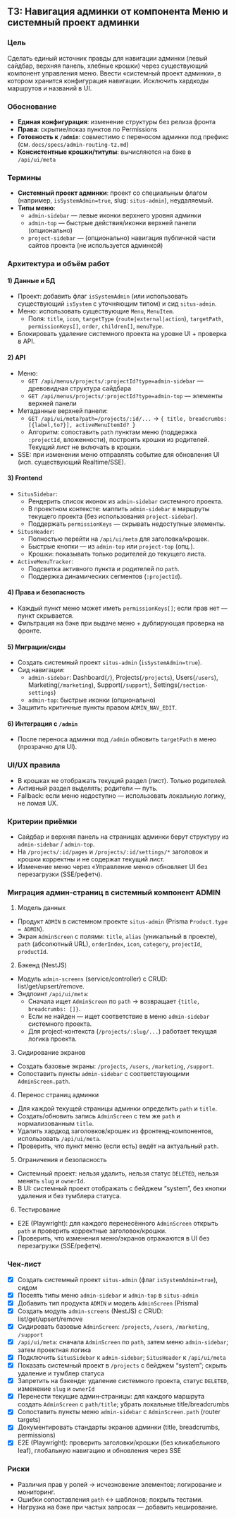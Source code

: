## ТЗ: Навигация админки от компонента Меню и системный проект админки

### Цель
Сделать единый источник правды для навигации админки (левый сайдбар, верхняя панель, хлебные крошки) через существующий компонент управления меню. Ввести «системный проект админки», в котором хранится конфигурация навигации. Исключить хардкоды маршрутов и названий в UI.

### Обоснование
- **Единая конфигурация**: изменение структуры без релиза фронта
- **Права**: скрытие/показ пунктов по Permissions
- **Готовность к `/admin`**: совместимо с переносом админки под префикс (см. `docs/specs/admin-routing-tz.md`)
- **Консистентные крошки/титулы**: вычисляются на бэке в `/api/ui/meta`

### Термины
- **Системный проект админки**: проект со специальным флагом (например, `isSystemAdmin=true`, slug: `situs-admin`), неудаляемый.
- **Типы меню**:
  - `admin-sidebar` — левые иконки верхнего уровня админки
  - `admin-top` — быстрые действия/иконки верхней панели (опционально)
  - `project-sidebar` — (опционально) навигация публичной части сайтов проекта (не используется админкой)

### Архитектура и объём работ
#### 1) Данные и БД
- Проект: добавить флаг `isSystemAdmin` (или использовать существующий `isSystem` с уточняющим типом) и сид `situs-admin`.
- Меню: использовать существующие `Menu`, `MenuItem`.
  - Поля: `title`, `icon`, `targetType` (`route|external|action`), `targetPath`, `permissionKeys[]`, `order`, `children[]`, `menuType`.
- Блокировать удаление системного проекта на уровне UI + проверка в API.

#### 2) API
- Меню:
  - `GET /api/menus/projects/:projectId?type=admin-sidebar` — древовидная структура сайдбара
  - `GET /api/menus/projects/:projectId?type=admin-top` — элементы верхней панели
- Метаданные верхней панели:
  - `GET /api/ui/meta?path=/projects/:id/...` → `{ title, breadcrumbs: [{label,to?}], activeMenuItemId? }`
  - Алгоритм: сопоставить `path` пунктам меню (поддержка `:projectId`, вложенности), построить крошки из родителей. Текущий лист не включать в крошки.
- SSE: при изменении меню отправлять событие для обновления UI (исп. существующий Realtime/SSE).

#### 3) Frontend
- `SitusSidebar`:
  - Рендерить список иконок из `admin-sidebar` системного проекта.
  - В проектном контексте: маппить `admin-sidebar` в маршруты текущего проекта (без использования `project-sidebar`).
  - Поддержать `permissionKeys` — скрывать недоступные элементы.
- `SitusHeader`:
  - Полностью перейти на `/api/ui/meta` для заголовка/крошек.
  - Быстрые кнопки — из `admin-top` или `project-top` (опц.).
  - Крошки: показывать только родителей до текущего листа.
- `ActiveMenuTracker`:
  - Подсветка активного пункта и родителей по `path`.
  - Поддержка динамических сегментов (`:projectId`).

#### 4) Права и безопасность
- Каждый пункт меню может иметь `permissionKeys[]`; если прав нет — пункт скрывается.
- Фильтрация на бэке при выдаче меню + дублирующая проверка на фронте.

#### 5) Миграции/сиды
- Создать системный проект `situs-admin` (`isSystemAdmin=true`).
- Сид навигации:
  - `admin-sidebar`: Dashboard(`/`), Projects(`/projects`), Users(`/users`), Marketing(`/marketing`), Support(`/support`), Settings(`/section-settings`)
  - `admin-top`: быстрые иконки (опционально)
- Защитить критичные пункты правом `ADMIN_NAV_EDIT`.

#### 6) Интеграция с `/admin`
- После переноса админки под `/admin` обновить `targetPath` в меню (прозрачно для UI).

### UI/UX правила
- В крошках не отображать текущий раздел (лист). Только родителей.
- Активный раздел выделять; родители — путь.
- Fallback: если меню недоступно — использовать локальную логику, не ломая UX.

### Критерии приёмки
- Сайдбар и верхняя панель на страницах админки берут структуру из `admin-sidebar` / `admin-top`.
- На `/projects/:id/pages` и `/projects/:id/settings/*` заголовок и крошки корректны и не содержат текущий лист.
- Изменение меню через «Управление меню» обновляет UI без перезагрузки (SSE/рефетч).

### Миграция админ‑страниц в системный компонент ADMIN
1) Модель данных
- Продукт `ADMIN` в системном проекте `situs-admin` (Prisma `Product.type = ADMIN`).
- Экран `AdminScreen` с полями: `title`, `alias` (уникальный в проекте), `path` (абсолютный URL), `orderIndex`, `icon`, `category`, `projectId`, `productId`.

2) Бэкенд (NestJS)
- Модуль `admin-screens` (service/controller) с CRUD: list/get/upsert/remove.
- Эндпоинт `/api/ui/meta`:
  - Сначала ищет `AdminScreen` по `path` → возвращает `{title, breadcrumbs: []}`.
  - Если не найден — ищет соответствие в меню `admin-sidebar` системного проекта.
  - Для project‑контекста (`/projects/:slug/...`) работает текущая логика проекта.

3) Сидирование экранов
- Создать базовые экраны: `/projects`, `/users`, `/marketing`, `/support`.
- Сопоставить пункты `admin-sidebar` с соответствующими `AdminScreen.path`.

4) Перенос страниц админки
- Для каждой текущей страницы админки определить `path` и `title`.
- Создать/обновить запись `AdminScreen` с тем же `path` и нормализованным `title`.
- Удалить хардкод заголовков/крошек из фронтенд‑компонентов, использовать `/api/ui/meta`.
- Проверить, что пункт меню (если есть) ведёт на актуальный `path`.

5) Ограничения и безопасность
- Системный проект: нельзя удалить, нельзя статус `DELETED`, нельзя менять `slug` и `ownerId`.
- В UI: системный проект отображать с бейджем “system”, без кнопки удаления и без тумблера статуса.

6) Тестирование
- E2E (Playwright): для каждого перенесённого `AdminScreen` открыть `path` и проверить корректные заголовок/крошки.
- Проверить, что изменения меню/экранов отражаются в UI без перезагрузки (SSE/рефетч).

### Чек‑лист
- [x] Создать системный проект `situs-admin` (флаг `isSystemAdmin=true`), сидом
- [x] Посеять типы меню `admin-sidebar` и `admin-top` в `situs-admin`
- [x] Добавить тип продукта `ADMIN` и модель `AdminScreen` (Prisma)
- [x] Создать модуль `admin-screens` (NestJS) с CRUD: list/get/upsert/remove
- [x] Сидировать базовые `AdminScreen`: `/projects`, `/users`, `/marketing`, `/support`
- [x] `/api/ui/meta`: сначала `AdminScreen` по `path`, затем меню `admin-sidebar`; затем проектная логика
- [x] Подключить `SitusSidebar` к `admin-sidebar`; `SitusHeader` к `/api/ui/meta`
- [x] Показать системный проект в `/projects` с бейджем “system”; скрыть удаление и тумблер статуса
- [x] Запретить на бэкенде: удаление системного проекта, статус `DELETED`, изменение `slug` и `ownerId`
- [x] Перенести текущие админ‑страницы: для каждого маршрута создать `AdminScreen` с `path/title`; убрать локальные title/breadcrumbs
- [x] Сопоставить пункты меню `admin-sidebar` с `AdminScreen.path` (router targets)
- [x] Документировать стандарты экранов админки (title, breadcrumbs, permissions)
- [x] E2E (Playwright): проверить заголовки/крошки (без кликабельного leaf), глобальную навигацию и обновления через SSE

### Риски
- Различия прав у ролей → исчезновение элементов; логирование и мониторинг.
- Ошибки сопоставления `path` ↔ шаблонов; покрыть тестами.
- Нагрузка на бэке при частых запросах — добавить кеширование.
